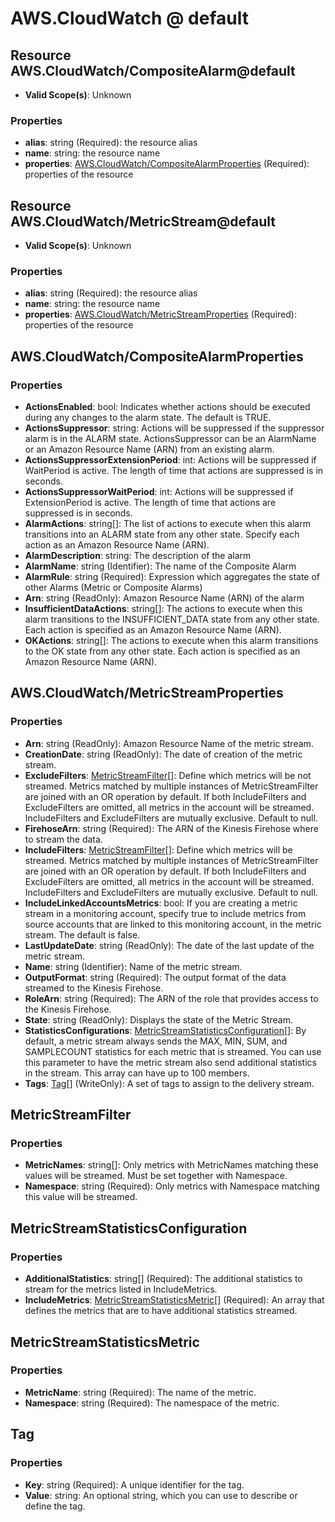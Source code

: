 # AWS.CloudWatch @ default

## Resource AWS.CloudWatch/CompositeAlarm@default
* **Valid Scope(s)**: Unknown
### Properties
* **alias**: string (Required): the resource alias
* **name**: string: the resource name
* **properties**: [AWS.CloudWatch/CompositeAlarmProperties](#awscloudwatchcompositealarmproperties) (Required): properties of the resource

## Resource AWS.CloudWatch/MetricStream@default
* **Valid Scope(s)**: Unknown
### Properties
* **alias**: string (Required): the resource alias
* **name**: string: the resource name
* **properties**: [AWS.CloudWatch/MetricStreamProperties](#awscloudwatchmetricstreamproperties) (Required): properties of the resource

## AWS.CloudWatch/CompositeAlarmProperties
### Properties
* **ActionsEnabled**: bool: Indicates whether actions should be executed during any changes to the alarm state. The default is TRUE.
* **ActionsSuppressor**: string: Actions will be suppressed if the suppressor alarm is in the ALARM state. ActionsSuppressor can be an AlarmName or an Amazon Resource Name (ARN) from an existing alarm. 
* **ActionsSuppressorExtensionPeriod**: int: Actions will be suppressed if WaitPeriod is active. The length of time that actions are suppressed is in seconds.
* **ActionsSuppressorWaitPeriod**: int: Actions will be suppressed if ExtensionPeriod is active. The length of time that actions are suppressed is in seconds.
* **AlarmActions**: string[]: The list of actions to execute when this alarm transitions into an ALARM state from any other state. Specify each action as an Amazon Resource Name (ARN).
* **AlarmDescription**: string: The description of the alarm
* **AlarmName**: string (Identifier): The name of the Composite Alarm
* **AlarmRule**: string (Required): Expression which aggregates the state of other Alarms (Metric or Composite Alarms)
* **Arn**: string (ReadOnly): Amazon Resource Name (ARN) of the alarm
* **InsufficientDataActions**: string[]: The actions to execute when this alarm transitions to the INSUFFICIENT_DATA state from any other state. Each action is specified as an Amazon Resource Name (ARN).
* **OKActions**: string[]: The actions to execute when this alarm transitions to the OK state from any other state. Each action is specified as an Amazon Resource Name (ARN).

## AWS.CloudWatch/MetricStreamProperties
### Properties
* **Arn**: string (ReadOnly): Amazon Resource Name of the metric stream.
* **CreationDate**: string (ReadOnly): The date of creation of the metric stream.
* **ExcludeFilters**: [MetricStreamFilter](#metricstreamfilter)[]: Define which metrics will be not streamed. Metrics matched by multiple instances of MetricStreamFilter are joined with an OR operation by default. If both IncludeFilters and ExcludeFilters are omitted, all metrics in the account will be streamed. IncludeFilters and ExcludeFilters are mutually exclusive. Default to null.
* **FirehoseArn**: string (Required): The ARN of the Kinesis Firehose where to stream the data.
* **IncludeFilters**: [MetricStreamFilter](#metricstreamfilter)[]: Define which metrics will be streamed. Metrics matched by multiple instances of MetricStreamFilter are joined with an OR operation by default. If both IncludeFilters and ExcludeFilters are omitted, all metrics in the account will be streamed. IncludeFilters and ExcludeFilters are mutually exclusive. Default to null.
* **IncludeLinkedAccountsMetrics**: bool: If you are creating a metric stream in a monitoring account, specify true to include metrics from source accounts that are linked to this monitoring account, in the metric stream. The default is false.
* **LastUpdateDate**: string (ReadOnly): The date of the last update of the metric stream.
* **Name**: string (Identifier): Name of the metric stream.
* **OutputFormat**: string (Required): The output format of the data streamed to the Kinesis Firehose.
* **RoleArn**: string (Required): The ARN of the role that provides access to the Kinesis Firehose.
* **State**: string (ReadOnly): Displays the state of the Metric Stream.
* **StatisticsConfigurations**: [MetricStreamStatisticsConfiguration](#metricstreamstatisticsconfiguration)[]: By default, a metric stream always sends the MAX, MIN, SUM, and SAMPLECOUNT statistics for each metric that is streamed. You can use this parameter to have the metric stream also send additional statistics in the stream. This array can have up to 100 members.
* **Tags**: [Tag](#tag)[] (WriteOnly): A set of tags to assign to the delivery stream.

## MetricStreamFilter
### Properties
* **MetricNames**: string[]: Only metrics with MetricNames matching these values will be streamed. Must be set together with Namespace.
* **Namespace**: string (Required): Only metrics with Namespace matching this value will be streamed.

## MetricStreamStatisticsConfiguration
### Properties
* **AdditionalStatistics**: string[] (Required): The additional statistics to stream for the metrics listed in IncludeMetrics.
* **IncludeMetrics**: [MetricStreamStatisticsMetric](#metricstreamstatisticsmetric)[] (Required): An array that defines the metrics that are to have additional statistics streamed.

## MetricStreamStatisticsMetric
### Properties
* **MetricName**: string (Required): The name of the metric.
* **Namespace**: string (Required): The namespace of the metric.

## Tag
### Properties
* **Key**: string (Required): A unique identifier for the tag.
* **Value**: string: An optional string, which you can use to describe or define the tag.

